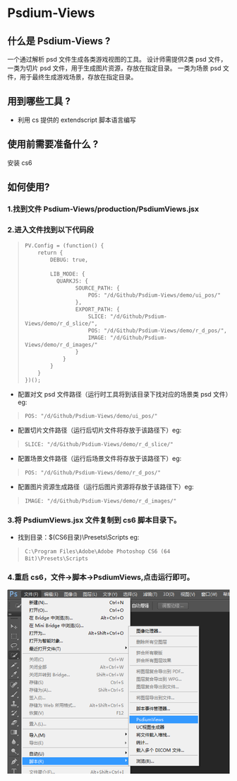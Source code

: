 ﻿Psdium-Views
============

## 什么是 Psdium-Views ?

一个通过解析 psd 文件生成各类游戏视图的工具。
设计师需提供2类 psd 文件，
一类为切片 psd 文件，用于生成图片资源，存放在指定目录。
一类为场景 psd 文件，用于最终生成游戏场景，存放在指定目录。

## 用到哪些工具 ?

+ 利用 cs 提供的 extendscript 脚本语言编写

## 使用前需要准备什么 ?

安装 cs6

## 如何使用?

### 1.找到文件 Psdium-Views/production/PsdiumViews.jsx

### 2.进入文件找到以下代码段

>     PV.Config = (function() {
>         return {
>             DEBUG: true,
>     
>             LIB_MODE: {
>             	QUARKJS: {
>                     SOURCE_PATH: {
>                         POS: "/d/Github/Psdium-Views/demo/ui_pos/"
>                     },
>                     EXPORT_PATH: {
>                         SLICE: "/d/Github/Psdium-Views/demo/r_d_slice/",
>                         POS: "/d/Github/Psdium-Views/demo/r_d_pos/",
>                         IMAGE: "/d/Github/Psdium-Views/demo/r_d_images/"
>                     }
>                 }
>             }
>         }
>     })();

+ 配置对文 psd 文件路径（运行时工具将到该目录下找对应的场景类 psd 文件）eg:
>     POS: "/d/Github/Psdium-Views/demo/ui_pos/"

+ 配置切片文件路径（运行后切片文件将存放于该路径下）eg:
>     SLICE: "/d/Github/Psdium-Views/demo/r_d_slice/"

+ 配置场景文件路径（运行后场景文件将存放于该路径下）eg:
>     POS: "/d/Github/Psdium-Views/demo/r_d_pos/"

+ 配置图片资源生成路径（运行后图片资源将存放于该路径下）eg:
>     IMAGE: "/d/Github/Psdium-Views/demo/r_d_images/"

### 3.将 PsdiumViews.jsx 文件复制到 cs6 脚本目录下。

+ 找到目录：$(CS6目录)\Presets\Scripts  eg:
>     C:\Program Files\Adobe\Adobe Photoshop CS6 (64 Bit)\Presets\Scripts

### 4.重启 cs6，文件->脚本->PsdiumViews,点击运行即可。

![alt text](./demo.png "Title")